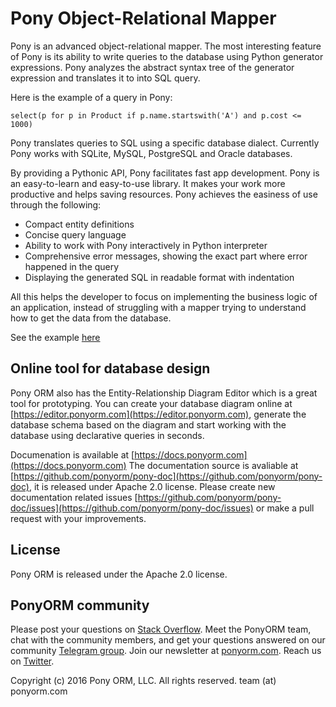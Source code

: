 Pony Object-Relational Mapper
=============================

Pony is an advanced object-relational mapper. The most interesting feature of Pony is its ability to write queries to the database using Python generator expressions. Pony analyzes the abstract syntax tree of the generator expression and translates it to into SQL query.

Here is the example of a query in Pony:

    select(p for p in Product if p.name.startswith('A') and p.cost <= 1000)

Pony translates queries to SQL using a specific database dialect. Currently Pony works with SQLite, MySQL, PostgreSQL and Oracle databases.

By providing a Pythonic API, Pony facilitates fast app development. Pony is an easy-to-learn and easy-to-use library. It makes your work more productive and helps saving resources. Pony achieves the easiness of use through the following:

* Compact entity definitions
* Concise query language
* Ability to work with Pony interactively in Python interpreter
* Comprehensive error messages, showing the exact part where error happened in the query
* Displaying the generated SQL in readable format with indentation

All this helps the developer to focus on implementing the business logic of an application, instead of struggling with a mapper trying to understand how to get the data from the database.

See the example [here](https://github.com/ponyorm/pony/blob/orm/pony/orm/examples/estore.py)


Online tool for database design
-------------------------------

Pony ORM also has the Entity-Relationship Diagram Editor which is a great tool for prototyping. You can create your database diagram online at [https://editor.ponyorm.com](https://editor.ponyorm.com), generate the database schema based on the diagram and start working with the database using declarative queries in seconds.


Documenation is available at [https://docs.ponyorm.com](https://docs.ponyorm.com)
The documentation source is avaliable at [https://github.com/ponyorm/pony-doc](https://github.com/ponyorm/pony-doc), it is released under Apache 2.0 license.
Please create new documentation related issues [https://github.com/ponyorm/pony-doc/issues](https://github.com/ponyorm/pony-doc/issues) or make a pull request with your improvements.


License
-------

Pony ORM is released under the Apache 2.0 license.


PonyORM community
-----------------

Please post your questions on [Stack Overflow](http://stackoverflow.com/questions/tagged/ponyorm).
Meet the PonyORM team, chat with the community members, and get your questions answered on our community [Telegram group](https://telegram.me/ponyorm).
Join our newsletter at [ponyorm.com](https://ponyorm.com).
Reach us on [Twitter](https://twitter.com/ponyorm).

Copyright (c) 2016 Pony ORM, LLC. All rights reserved. team (at) ponyorm.com
